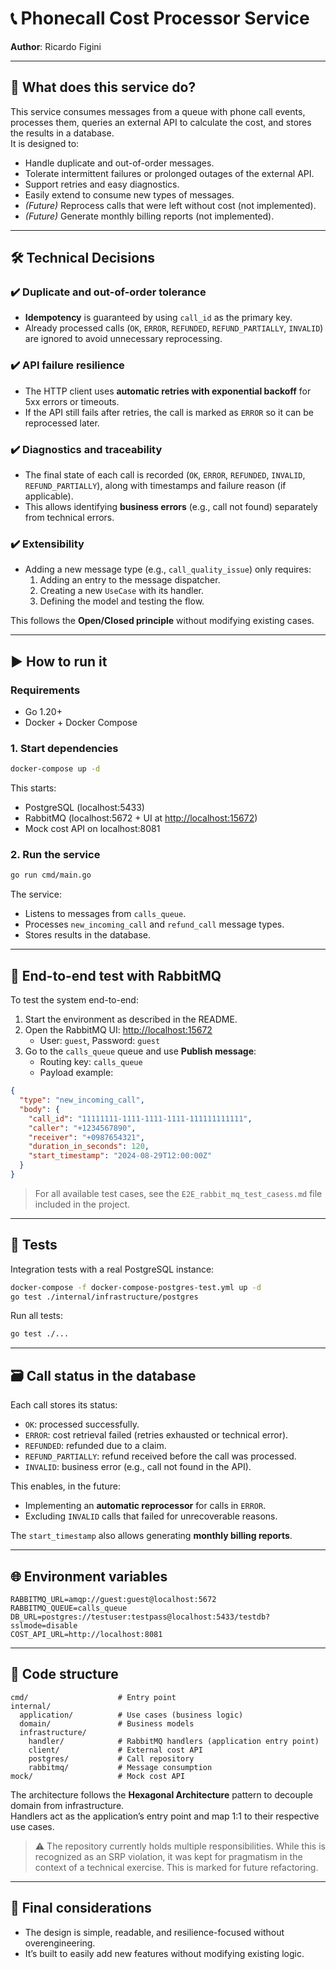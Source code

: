 # 📞 Phonecall Cost Processor Service

**Author**: Ricardo Figini

---

## 🧠 What does this service do?

This service consumes messages from a queue with phone call events, processes them, queries an external API to calculate the cost, and stores the results in a database.  
It is designed to:

- Handle duplicate and out-of-order messages.  
- Tolerate intermittent failures or prolonged outages of the external API.  
- Support retries and easy diagnostics.  
- Easily extend to consume new types of messages.  
- *(Future)* Reprocess calls that were left without cost (not implemented).  
- *(Future)* Generate monthly billing reports (not implemented).  

---

## 🛠️ Technical Decisions

### ✔️ Duplicate and out-of-order tolerance
- **Idempotency** is guaranteed by using `call_id` as the primary key.  
- Already processed calls (`OK`, `ERROR`, `REFUNDED`, `REFUND_PARTIALLY`, `INVALID`) are ignored to avoid unnecessary reprocessing.  

### ✔️ API failure resilience
- The HTTP client uses **automatic retries with exponential backoff** for 5xx errors or timeouts.  
- If the API still fails after retries, the call is marked as `ERROR` so it can be reprocessed later.  

### ✔️ Diagnostics and traceability
- The final state of each call is recorded (`OK`, `ERROR`, `REFUNDED`, `INVALID`, `REFUND_PARTIALLY`), along with timestamps and failure reason (if applicable).  
- This allows identifying **business errors** (e.g., call not found) separately from technical errors.  

### ✔️ Extensibility
- Adding a new message type (e.g., `call_quality_issue`) only requires:
  1. Adding an entry to the message dispatcher.  
  2. Creating a new `UseCase` with its handler.  
  3. Defining the model and testing the flow.  

This follows the **Open/Closed principle** without modifying existing cases.

---

## ▶️ How to run it

### Requirements
- Go 1.20+  
- Docker + Docker Compose  

### 1. Start dependencies
```bash
docker-compose up -d
```
This starts:
- PostgreSQL (localhost:5433)  
- RabbitMQ (localhost:5672 + UI at [http://localhost:15672](http://localhost:15672))  
- Mock cost API on localhost:8081  

### 2. Run the service
```bash
go run cmd/main.go
```
The service:
- Listens to messages from `calls_queue`.  
- Processes `new_incoming_call` and `refund_call` message types.  
- Stores results in the database.  

---

## 🔮 End-to-end test with RabbitMQ

To test the system end-to-end:  
1. Start the environment as described in the README.  
2. Open the RabbitMQ UI: [http://localhost:15672](http://localhost:15672)  
   - User: `guest`, Password: `guest`  
3. Go to the `calls_queue` queue and use **Publish message**:  
   - Routing key: `calls_queue`  
   - Payload example:  
```json
{
  "type": "new_incoming_call",
  "body": {
    "call_id": "11111111-1111-1111-1111-111111111111",
    "caller": "+1234567890",
    "receiver": "+0987654321",
    "duration_in_seconds": 120,
    "start_timestamp": "2024-08-29T12:00:00Z"
  }
}
```

> For all available test cases, see the `E2E_rabbit_mq_test_casess.md` file included in the project.

---

## 💪 Tests

Integration tests with a real PostgreSQL instance:
```bash
docker-compose -f docker-compose-postgres-test.yml up -d
go test ./internal/infrastructure/postgres
```

Run all tests:
```bash
go test ./...
```

---

## 🗃️ Call status in the database

Each call stores its status:

- `OK`: processed successfully.  
- `ERROR`: cost retrieval failed (retries exhausted or technical error).  
- `REFUNDED`: refunded due to a claim.  
- `REFUND_PARTIALLY`: refund received before the call was processed.  
- `INVALID`: business error (e.g., call not found in the API).  

This enables, in the future:
- Implementing an **automatic reprocessor** for calls in `ERROR`.  
- Excluding `INVALID` calls that failed for unrecoverable reasons.  

The `start_timestamp` also allows generating **monthly billing reports**.

---

## 🌐 Environment variables

```env
RABBITMQ_URL=amqp://guest:guest@localhost:5672
RABBITMQ_QUEUE=calls_queue
DB_URL=postgres://testuser:testpass@localhost:5433/testdb?sslmode=disable
COST_API_URL=http://localhost:8081
```

---

## 📁 Code structure

```
cmd/                    # Entry point
internal/
  application/          # Use cases (business logic)
  domain/               # Business models
  infrastructure/
    handler/            # RabbitMQ handlers (application entry point)
    client/             # External cost API
    postgres/           # Call repository
    rabbitmq/           # Message consumption
mock/                   # Mock cost API
```

The architecture follows the **Hexagonal Architecture** pattern to decouple domain from infrastructure.  
Handlers act as the application’s entry point and map 1:1 to their respective use cases.  

> ⚠️ The repository currently holds multiple responsibilities. While this is recognized as an SRP violation, it was kept for pragmatism in the context of a technical exercise. This is marked for future refactoring.

---

## 📝 Final considerations
- The design is simple, readable, and resilience-focused without overengineering.  
- It’s built to easily add new features without modifying existing logic.  

